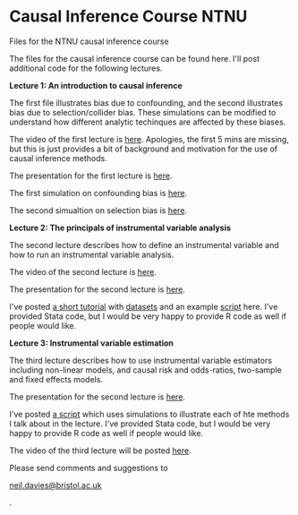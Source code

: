 # Causal Inference Course NTNU
Files for the NTNU causal inference course

The files for the causal inference course can be found here. I'll post additional code for the following lectures. 

<b>Lecture 1: An introduction to causal inference</b>

The first file illustrates bias due to confounding, and the second illustrates bias due to selection/collider bias. These simulations can be modified to understand how different analytic techinques are affected by these biases. 

The video of the first lecture is <a href="https://ntnu.cloud.panopto.eu/Panopto/Pages/Viewer.aspx?id=73fb0897-2b58-497a-87f7-ac3800aa01ec">here</a>. Apologies, the first 5 mins are missing, but this is just provides a bit of background and motivation for the use of causal inference methods. 

The presentation for the first lecture is <a href="https://github.com/nmdavies/causal_inf_course/raw/main/lecture_1_intro_causal_inf.pptx">here</a>.

The first simulation on confounding bias is <a href="https://github.com/nmdavies/causal_inf_course/blob/main/reg_1_confounding.do">here</a>.

The second simualtion on selection bias is  <a href="https://github.com/nmdavies/causal_inf_course/blob/main/reg_2_selection_collider_bias.do">here</a>.

<b>Lecture 2: The principals of instrumental variable analysis</b>

The second lecture describes how to define an instrumental variable and how to run an instrumental variable analysis. 

The video of the second lecture is <a href="https://ntnu.cloud.panopto.eu/Panopto/Pages/Viewer.aspx?id=b19c2912-54a6-4867-ac0d-ac7000915914">here</a>. 

The presentation for the second lecture is <a href="https://github.com/nmdavies/causal_inf_course/raw/main/lecture_2_principals_of_iv_analysis.pptx">here</a>.

I've posted <a href="https://github.com/nmdavies/causal_inf_course/raw/main/iv_practical_2020_nmd_201106.docx">a short tutorial</a>  with <a href="https://github.com/nmdavies/causal_inf_course/blob/raw/iv_practical_2020.dta">datasets</a> and an example <a href="https://github.com/nmdavies/causal_inf_course/blob/main/reg_1_code_iv_practical.do">script</a> here. I've provided Stata code, but I would be very happy to provide R code as well if people would like. 

<b>Lecture 3: Instrumental variable estimation</b>

The third lecture describes how to use instrumental variable estimators including non-linear models, and causal risk and odds-ratios, two-sample and fixed effects models.

The presentation for the second lecture is <a href="https://github.com/nmdavies/causal_inf_course/raw/main/lecture_3_estimation_using_ivs.pptx">here</a>.

I've posted <a href="https://github.com/nmdavies/causal_inf_course/raw/main/cr_1_estimators.do">a script</a> which uses simulations to illustrate each of hte methods I talk about in the lecture. I've provided Stata code, but I would be very happy to provide R code as well if people would like. 

The video of the third lecture will be posted <a href="https://ntnu.cloud.panopto.eu/Panopto/Pages/TBA">here</a>. 

Please send comments and suggestions to <p><a href="mailto:neil.davies@bristol.ac.uk">neil.davies@bristol.ac.uk</a></p>.
